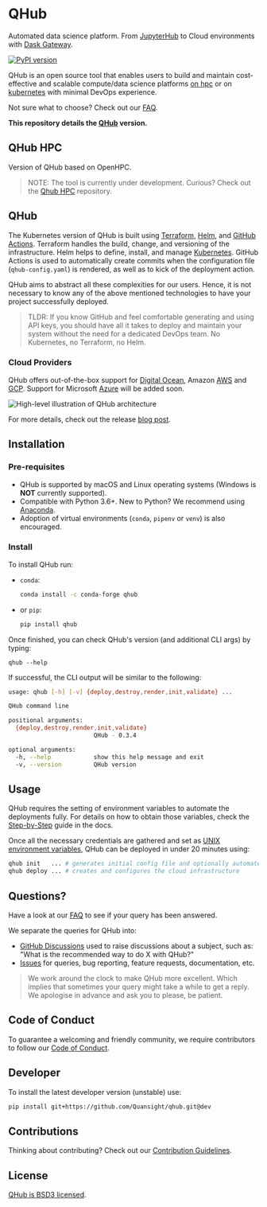 # QHub
Automated data science platform. From [JupyterHub](https://jupyter.org/hub "Multi-user version of the Notebook") to
Cloud environments with [Dask Gateway](https://docs.dask.org/ "Parallel computing in Python").

[![PyPI version](https://badge.fury.io/py/qhub.svg)](https://badge.fury.io/py/qhub)

QHub is an open source tool that enables users to build and maintain
cost-effective and scalable compute/data science platforms [on
hpc](#qhub-hpc) or on [kubernetes](#qhub) with minimal DevOps
experience.

Not sure what to choose? Check out our [FAQ](../02_get_started/07_support.md#faq).

**This repository details the [QHub](https://qhub.dev/ "Official QHub docs") version.**

## QHub HPC

Version of QHub based on OpenHPC.

> NOTE: The tool is currently under development. Curious? Check out the [Qhub HPC](https://github.com/Quansight/qhub-hpc) repository.

## QHub

The Kubernetes version of QHub is built using [Terraform](https://www.terraform.io/), [Helm](https://helm.sh/), and
[GitHub Actions](https://docs.github.com/en/free-pro-team@latest/actions).
Terraform handles the build, change, and versioning of the infrastructure. Helm helps to define, install, and manage
[Kubernetes](https://kubernetes.io/ "Automated container deployment, scaling, and management"). GitHub
Actions is used to automatically create commits when the configuration file (`qhub-config.yaml`) is rendered, as well as
to kick of the deployment action.

QHub aims to abstract all these complexities for our users. Hence, it is not necessary to know any of the above mentioned
technologies to have your project successfully deployed.

> TLDR:
> If you know GitHub and feel comfortable generating and using API keys, you should have all it takes to deploy
> and maintain your system without the need for a dedicated DevOps team. No Kubernetes, no Terraform, no Helm.

### Cloud Providers
QHub offers out-of-the-box support for [Digital Ocean](https://www.digitalocean.com/), Amazon [AWS](https://aws.amazon.com/)
 and [GCP](https://cloud.google.com/ "Google Cloud Provider"). Support for Microsoft [Azure](https://azure.microsoft.com/en-us/)
will be added soon.


![High-level illustration of QHub architecture](docs/source/meta_images/qhub-cloud_architecture.png)

For more details, check out the release [blog post](https://www.quansight.com/post/announcing-qhub).

## Installation
### Pre-requisites
* QHub is supported by macOS and Linux operating systems (Windows is **NOT** currently supported).
* Compatible with Python 3.6+. New to Python? We recommend using [Anaconda](https://www.anaconda.com/products/individual).
* Adoption of virtual environments (`conda`, `pipenv` or `venv`) is also encouraged.

### Install
To install QHub run:
* `conda`:
  ```bash
  conda install -c conda-forge qhub
  ```

* or `pip`:
    ```bash
    pip install qhub
    ```
Once finished, you can check QHub's version (and additional CLI args) by typing:
```
qhub --help
```
If successful, the CLI output will be similar to the following:

```bash
usage: qhub [-h] [-v] {deploy,destroy,render,init,validate} ...

QHub command line

positional arguments:
  {deploy,destroy,render,init,validate}
                        QHub - 0.3.4

optional arguments:
  -h, --help            show this help message and exit
  -v, --version         QHub version
```

## Usage
QHub requires the setting of environment variables to automate the deployments fully. For details on how to obtain those
variables, check the [Step-by-Step](https://docs.qhub.dev/en/latest/source/03_tutorials_and_samples/1_project_setup_tutorial.html) guide in the docs.

Once all the necessary credentials are gathered and set as [UNIX environment variables](https://linuxize.com/post/how-to-set-and-list-environment-variables-in-linux/),
QHub can be deployed in under 20 minutes using:
```bash
qhub init   ... # generates initial config file and optionally automates deployment steps
qhub deploy ... # creates and configures the cloud infrastructure
```

## Questions?
Have a look at our [FAQ](https://qhub.dev/docs/faqs.html) to see if your query has been answered.

We separate the queries for QHub into:
* [GitHub Discussions](https://github.com/Quansight/qhub/discussions) used to raise discussions about a subject, such as:
"What is the recommended way to do X with QHub?"
* [Issues](https://github.com/Quansight/qhub/issues/new/choose) for queries, bug reporting, feature requests,
  documentation, etc.
> We work around the clock to make QHub more excellent. Which implies that sometimes your
> query might take a while to get a reply. We apologise in advance and ask you to please, be patient.


## Code of Conduct
To guarantee a welcoming and friendly community, we require contributors to follow our
[Code of Conduct](https://github.com/Quansight/.github/blob/master/CODE_OF_CONDUCT.md).


## Developer
To install the latest developer version (unstable) use:
```bash
pip install git+https://github.com/Quansight/qhub.git@dev
```

## Contributions
Thinking about contributing? Check out our [Contribution Guidelines](https://github.com/Quansight/qhub/CONTRIBUTING.md).

## License
[QHub is BSD3 licensed](LICENSE).
